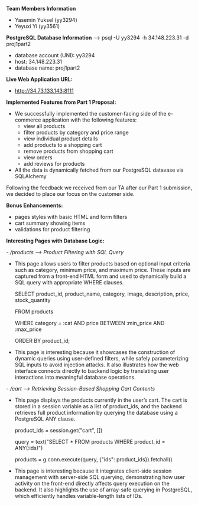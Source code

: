 **Team Members Information**
- Yasemin Yuksel (yy3294)
- Yeyuxi Yi (yy3561)

**PostgreSQL Database Information** --> psql -U yy3294 -h 34.148.223.31 -d proj1part2
- database account (UNI): yy3294
- host: 34.148.223.31
- database name: proj1part2

**Live Web Application URL:**
- http://34.73.133.143:8111

**Implemented Features from Part 1 Proposal:**
- We successfully implemented the customer-facing side of the e-commerce application with
the following features:
  * view all products
  * filter products by category and price range
  * view individual product details
  * add products to a shopping cart
  * remove products from shopping cart
  * view orders
  * add reviews for products
- All the data is dynamically fetched from our PostgreSQL datavase via SQLAlchemy

Following the feedback we received from our TA after our Part 1 submission, we decided to place our focus on the customer side. 

**Bonus Enhancements:**
- pages styles with basic HTML and form filters
- cart summary showing items
- validations for product filtering

**Interesting Pages with Database Logic:**

*- /products --> Product Filtering with SQL Query*

   * This page allows users to filter products based on optional input criteria such    as category, minimum price, and maximum price. These inputs are captured from a      front-end HTML form and used to dynamically build a SQL query with appropriate       WHERE clauses.

      SELECT product_id, product_name, category, image, description, price, stock_quantity
    
      FROM products
    
      WHERE category = :cat AND price BETWEEN :min_price AND :max_price
    
      ORDER BY product_id;
    
   
  * This page is interesting because it showcases the construction of dynamic queries using     user-defined filters, while safely parameterizing SQL inputs to avoid injection      attacks. It also illustrates how the web interface connects directly to backend      logic by translating user interactions into meaningful database operations.

*- /cart --> Retrieving Session-Based Shopping Cart Contents*

  * This page displays the products currently in the user’s cart. The cart is stored   in a session variable as a list of product_ids, and the backend retrieves full       product information by querying the database using a PostgreSQL ANY clause.
    
      product_ids = session.get("cart", [])
    
      query = text("SELECT * FROM products WHERE product_id = ANY(:ids)")
    
      products = g.conn.execute(query, {"ids": product_ids}).fetchall()
    
    
  * This page is interesting because it integrates client-side session management      with server-side SQL querying, demonstrating how user activity on the front-end      directly affects query execution on the backend. It also highlights the use of       array-safe querying in PostgreSQL, which efficiently handles variable-length lists   of IDs.

